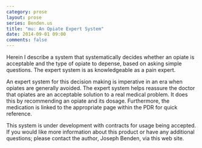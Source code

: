 ```yaml
---
category: prose
layout: prose
series: Benden.us
title: "mu: An Opiate Expert System"
date: 2014-09-01 09:00
comments: false
---
```


Herein I describe a system that systematically decides whether an opiate is acceptable and the type of opiate to depense, based on asking simple questions. The expert system is as knowledgeable as a pain expert.

An expert system for this decision making is imperative in an era when opiates are generally avoided. The expert system helps reassure the doctor that opiates are an acceptable solution to a real medical problem. It does this by recommending an opiate and its dosage. Furthermore, the medication is linked to the appropriate page within the PDR for quick reference.

This system is under development with contracts for usage being accepted. If you would like more information about this product or have any additional questions; please contact the author, Joseph Benden, via this web site.

